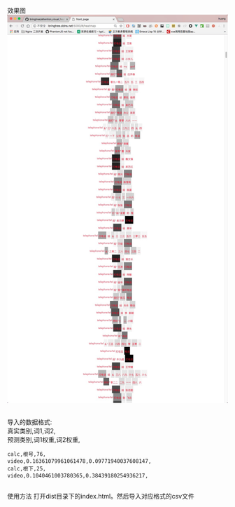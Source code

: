 ##
效果图
![效果图](https://github.com/bringtree/attention_visual_heatmap/blob/master/%E6%95%88%E6%9E%9C%E5%9B%BE.jpg)

##
导入的数据格式:<br/>
真实类别,词1,词2,<br/>
预测类别,词1权重,词2权重,
```xls
calc,根号,76,
video,0.16361079961061478,0.09771940037608147,
calc,根下,25,
video,0.1040461003780365,0.38439180254936217,
```

##
使用方法
打开dist目录下的index.html。然后导入对应格式的csv文件
